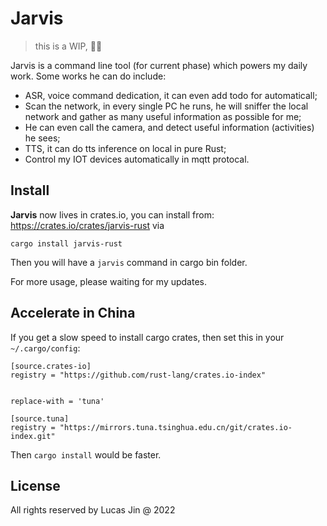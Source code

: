 # Jarvis

> this is a WIP, 👷👷

Jarvis is a command line tool (for current phase) which powers my daily work. Some works he can do include:

- ASR, voice command dedication, it can even add todo for automaticall;
- Scan the network, in every single PC he runs, he will sniffer the local network and gather as many useful information as possible for me;
- He can even call the camera, and detect useful information (activities) he sees;
- TTS, it can do tts inference on local in pure Rust;
- Control my IOT devices automatically in mqtt protocal.


## Install

**Jarvis** now lives in crates.io, you can install from: https://crates.io/crates/jarvis-rust via

```
cargo install jarvis-rust
```

Then you will have a `jarvis` command in cargo bin folder.

For more usage, please waiting for my updates.

## Accelerate in China

If you get a slow speed to install cargo crates, then set this in your `~/.cargo/config`:

```
[source.crates-io]
registry = "https://github.com/rust-lang/crates.io-index"


replace-with = 'tuna'

[source.tuna]
registry = "https://mirrors.tuna.tsinghua.edu.cn/git/crates.io-index.git"
```

Then `cargo install` would be faster.


## License

All rights reserved by Lucas Jin @ 2022
